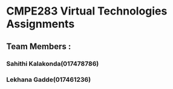 # CMPE283 Virtual Technologies Assignments
## Team Members :

### Sahithi Kalakonda(017478786)
### Lekhana Gadde(017461236)
